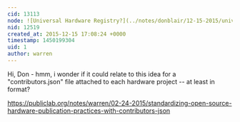 ```yaml
---
cid: 13113
node: ![Universal Hardware Registry?](../notes/donblair/12-15-2015/universal-hardware-registry)
nid: 12519
created_at: 2015-12-15 17:08:24 +0000
timestamp: 1450199304
uid: 1
author: warren
---
```


Hi, Don - hmm, i wonder if it could relate to this idea for a "contributors.json" file attached to each hardware project -- at least in format?

https://publiclab.org/notes/warren/02-24-2015/standardizing-open-source-hardware-publication-practices-with-contributors-json
